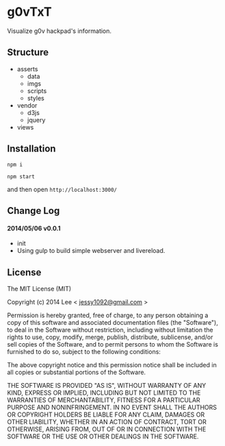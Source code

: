 g0vTxT
=============
Visualize g0v hackpad's information.

## Structure

- asserts
    + data
    + imgs
    + scripts
    + styles
- vendor
    + d3js
    + jquery
- views

## Installation

`npm i`

`npm start`

and then open `http://localhost:3000/`

## Change Log

#### 2014/05/06 v0.0.1
- init
- Using gulp to build simple webserver and livereload.

## License

The MIT License (MIT)

Copyright (c) 2014 Lee  < jessy1092@gmail.com >

Permission is hereby granted, free of charge, to any person obtaining a copy of
this software and associated documentation files (the "Software"), to deal in
the Software without restriction, including without limitation the rights to
use, copy, modify, merge, publish, distribute, sublicense, and/or sell copies of
the Software, and to permit persons to whom the Software is furnished to do so,
subject to the following conditions:

The above copyright notice and this permission notice shall be included in all
copies or substantial portions of the Software.

THE SOFTWARE IS PROVIDED "AS IS", WITHOUT WARRANTY OF ANY KIND, EXPRESS OR
IMPLIED, INCLUDING BUT NOT LIMITED TO THE WARRANTIES OF MERCHANTABILITY, FITNESS
FOR A PARTICULAR PURPOSE AND NONINFRINGEMENT. IN NO EVENT SHALL THE AUTHORS OR
COPYRIGHT HOLDERS BE LIABLE FOR ANY CLAIM, DAMAGES OR OTHER LIABILITY, WHETHER
IN AN ACTION OF CONTRACT, TORT OR OTHERWISE, ARISING FROM, OUT OF OR IN
CONNECTION WITH THE SOFTWARE OR THE USE OR OTHER DEALINGS IN THE SOFTWARE.
